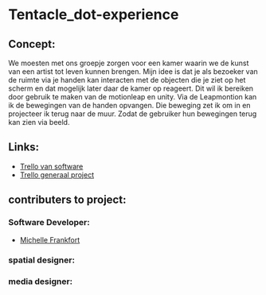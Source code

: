 # Tentacle_dot-experience
## Concept:
We moesten met ons groepje zorgen voor een kamer waarin we de kunst van een artist tot leven kunnen brengen. 
Mijn idee is dat je als bezoeker van de ruimte via je handen kan interacten met de objecten die je ziet op het scherm en dat mogelijk later daar de kamer op reageert. 
Dit wil ik bereiken door gebruik te maken van de motionleap en unity.
Via de Leapmontion kan ik de bewegingen van de handen opvangen.
Die beweging zet ik om in en projecteer ik terug naar de muur.
Zodat de gebruiker hun bewegingen terug kan zien via beeld.

## Links:
- [Trello van software](https://trello.com/b/RPMkvi4P/kunstspeeltuin-software-sprint-0)
- [Trello generaal project](https://trello.com/b/xPms1AKv/kunstspeeltuin)


## contributers to project:
### Software Developer:
- [Michelle Frankfort](https://github.com/simonenicf?tab=repositories)
### spatial designer:

### media designer:

